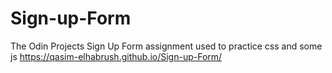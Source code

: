 # Sign-up-Form
The Odin Projects Sign Up Form assignment used to practice css and some js
https://qasim-elhabrush.github.io/Sign-up-Form/
